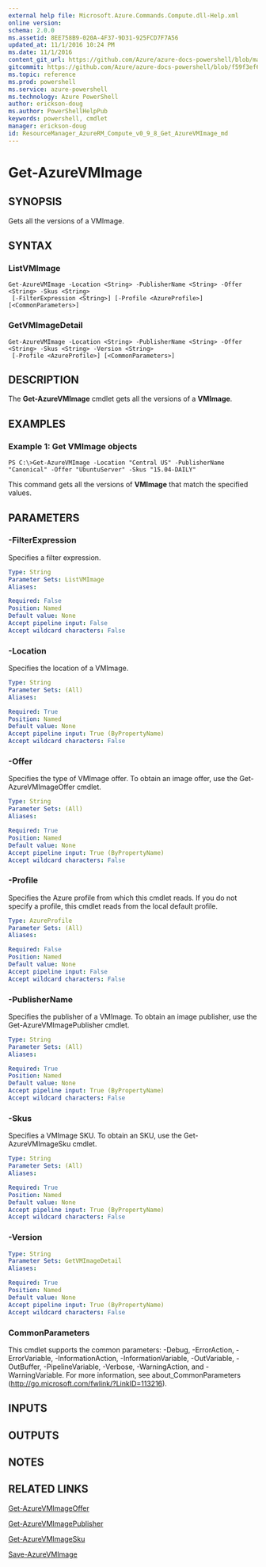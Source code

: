 ```yaml
---
external help file: Microsoft.Azure.Commands.Compute.dll-Help.xml
online version: 
schema: 2.0.0
ms.assetid: 8EE758B9-020A-4F37-9D31-925FCD7F7A56
updated_at: 11/1/2016 10:24 PM
ms.date: 11/1/2016
content_git_url: https://github.com/Azure/azure-docs-powershell/blob/master/azureps-cmdlets-docs/ResourceManager/AzureRM.Compute/v0.9.8/Get-AzureVMImage.md
gitcommit: https://github.com/Azure/azure-docs-powershell/blob/f59f3ef60bc592383812213e69fd77ba950759ed/azureps-cmdlets-docs/ResourceManager/AzureRM.Compute/v0.9.8/Get-AzureVMImage.md
ms.topic: reference
ms.prod: powershell
ms.service: azure-powershell
ms.technology: Azure PowerShell
author: erickson-doug
ms.author: PowerShellHelpPub
keywords: powershell, cmdlet
manager: erickson-doug
id: ResourceManager_AzureRM_Compute_v0_9_8_Get_AzureVMImage_md
---
```


# Get-AzureVMImage

## SYNOPSIS
Gets all the versions of a VMImage.

## SYNTAX

### ListVMImage
```
Get-AzureVMImage -Location <String> -PublisherName <String> -Offer <String> -Skus <String>
 [-FilterExpression <String>] [-Profile <AzureProfile>] [<CommonParameters>]
```

### GetVMImageDetail
```
Get-AzureVMImage -Location <String> -PublisherName <String> -Offer <String> -Skus <String> -Version <String>
 [-Profile <AzureProfile>] [<CommonParameters>]
```

## DESCRIPTION
The **Get-AzureVMImage** cmdlet gets all the versions of a **VMImage**.

## EXAMPLES

### Example 1: Get VMImage objects
```
PS C:\>Get-AzureVMImage -Location "Central US" -PublisherName "Canonical" -Offer "UbuntuServer" -Skus "15.04-DAILY"
```

This command gets all the versions of **VMImage** that match the specified values.

## PARAMETERS

### -FilterExpression
Specifies a filter expression.

```yaml
Type: String
Parameter Sets: ListVMImage
Aliases: 

Required: False
Position: Named
Default value: None
Accept pipeline input: False
Accept wildcard characters: False
```

### -Location
Specifies the location of a VMImage.

```yaml
Type: String
Parameter Sets: (All)
Aliases: 

Required: True
Position: Named
Default value: None
Accept pipeline input: True (ByPropertyName)
Accept wildcard characters: False
```

### -Offer
Specifies the type of VMImage offer. To obtain an image offer, use the Get-AzureVMImageOffer cmdlet.

```yaml
Type: String
Parameter Sets: (All)
Aliases: 

Required: True
Position: Named
Default value: None
Accept pipeline input: True (ByPropertyName)
Accept wildcard characters: False
```

### -Profile
Specifies the Azure profile from which this cmdlet reads.
If you do not specify a profile, this cmdlet reads from the local default profile.

```yaml
Type: AzureProfile
Parameter Sets: (All)
Aliases: 

Required: False
Position: Named
Default value: None
Accept pipeline input: False
Accept wildcard characters: False
```

### -PublisherName
Specifies the publisher of a VMImage. To obtain an image publisher, use the Get-AzureVMImagePublisher cmdlet.

```yaml
Type: String
Parameter Sets: (All)
Aliases: 

Required: True
Position: Named
Default value: None
Accept pipeline input: True (ByPropertyName)
Accept wildcard characters: False
```

### -Skus
Specifies a VMImage SKU. To obtain an SKU, use the Get-AzureVMImageSku cmdlet.

```yaml
Type: String
Parameter Sets: (All)
Aliases: 

Required: True
Position: Named
Default value: None
Accept pipeline input: True (ByPropertyName)
Accept wildcard characters: False
```

### -Version

```yaml
Type: String
Parameter Sets: GetVMImageDetail
Aliases: 

Required: True
Position: Named
Default value: None
Accept pipeline input: True (ByPropertyName)
Accept wildcard characters: False
```

### CommonParameters
This cmdlet supports the common parameters: -Debug, -ErrorAction, -ErrorVariable, -InformationAction, -InformationVariable, -OutVariable, -OutBuffer, -PipelineVariable, -Verbose, -WarningAction, and -WarningVariable. For more information, see about_CommonParameters (http://go.microsoft.com/fwlink/?LinkID=113216).

## INPUTS

## OUTPUTS

## NOTES

## RELATED LINKS

[Get-AzureVMImageOffer](xref:ResourceManager/AzureRM.Compute/v0.9.8/Get-AzureVMImageOffer.md)

[Get-AzureVMImagePublisher](xref:ResourceManager/AzureRM.Compute/v0.9.8/Get-AzureVMImagePublisher.md)

[Get-AzureVMImageSku](xref:ResourceManager/AzureRM.Compute/v0.9.8/Get-AzureVMImageSku.md)

[Save-AzureVMImage](xref:ResourceManager/AzureRM.Compute/v0.9.8/Save-AzureVMImage.md)


